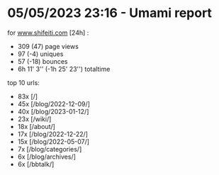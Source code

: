 # 05/05/2023 23:16 - Umami report
for www.shifeiti.com [24h] :

 - 309 (47) page views
 - 97 (-4) uniques
 - 57 (-18) bounces
 - 6h 11' 3'' (-1h 25' 23'') totaltime


top 10 urls:
 - 83x [/]
 - 45x [/blog/2022-12-09/]
 - 40x [/blog/2023-01-12/]
 - 23x [/wiki/]
 - 18x [/about/]
 - 17x [/blog/2022-12-22/]
 - 15x [/blog/2022-05-07/]
 - 7x [/blog/categories/]
 - 6x [/blog/archives/]
 - 6x [/bbtalk/]


